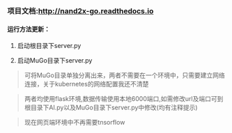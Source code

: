 ### 项目文档:http://nand2x-go.readthedocs.io

#### 运行方法更新：

1. 启动根目录下server.py

2. 启动MuGo目录下server.py

> 可将MuGo目录单独分离出来，两者不需要在一个环境中，只需要建立网络连接，关于kubernetes的网络配置我还不清楚

> 两者均使用flask环境,数据传输使用本地6000端口,如需修改url及端口可到根目录下AI.py以及MuGo目录下server.py中修改(均有注释提示)

> 现在网页端环境中不再需要tnsorflow
